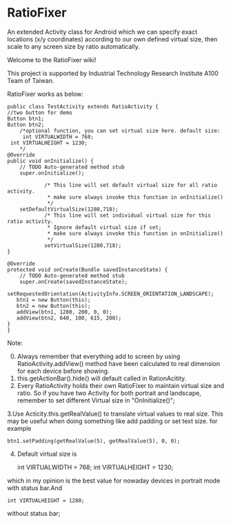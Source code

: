 RatioFixer
==========

An extended Activity class for Android which we can specify exact locations (x/y coordinates) according to our own defined virtual size, then scale to any screen size by ratio automatically.


Welcome to the RatioFixer wiki!

This project is supported by Industrial Technology Research Institute A100 Team of Taiwan.


RatioFixer works as below:

    public class TestActivity extends RatioActivity {
    //two button for demo
    Button btn1;
    Button btn2;
        /*optional function, you can set virtual size here. default size:   
         int VIRTUALWIDTH = 768;
	 int VIRTUALHEIGHT = 1230;
        */
	@Override
	public void onInitialize() {
		// TODO Auto-generated method stub
		super.onInitialize();
                  
                /* This line will set default virtual size for all ratio activity.
                 * make sure always invoke this function in onInitialize()
                 */
		setDefaultVirtualSize(1280,718);
                /* This line will set individual virtual size for this ratio activity.
                 * Ignore default virtual size if set;
                 * make sure always invoke this function in onInitialize()
                 */
                setVirtualSize(1280,718);
	}
	
	@Override
	protected void onCreate(Bundle savedInstanceState) {
		// TODO Auto-generated method stub
		super.onCreate(savedInstanceState);
		setRequestedOrientation(ActivityInfo.SCREEN_ORIENTATION_LANDSCAPE);
	   btn1 = new Button(this);
	   btn2 = new Button(this);
	   addView(btn1, 1280, 200, 0, 0);
	   addView(btn2, 640, 100, 615, 200);
	}
    }

Note:

0. Always remember that everything add to screen by using RatioActivity.addView() method have been calculated to real dimension for each device before showing. 
1. this.getActionBar().hide() will default called in RationAcitity. 
2. Every RatioActivity holds their own RatioFixer to maintain virtual size and ratio.
   So if you have two Activity for both portrait and landscape, remember to set different Virtual size in "OnInitialize()";

3.Use Acticity.this.getRealValue() to translate virtual values to real size. This may be useful when doing something like add padding or set text size. for example
    
    btn1.setPadding(getRealValue(5), getRealValue(5), 0, 0);

4. Default virtual size is 

    int VIRTUALWIDTH = 768;
    int VIRTUALHEIGHT = 1230;

which in my opinion is the best value for nowaday devices in portrait mode with status bar.And

    int VIRTUALHEIGHT = 1280;

without status bar;
